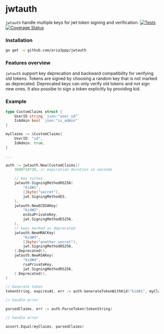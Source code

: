 # jwtauth
`jwtauth` handle multiple keys for jwt token signing and verification.
[![Tests](https://github.com/aria3ppp/jwtauth/actions/workflows/tests.yml/badge.svg)](https://github.com/aria3ppp/jwtauth/actions/workflows/tests.yml)
[![Coverage Status](https://coveralls.io/repos/github/aria3ppp/jwtauth/badge.svg?branch=master)](https://coveralls.io/github/aria3ppp/jwtauth?branch=master)

### Installation
```bash
go get -u github.com/aria3ppp/jwtauth
```

### Features overview
`jwtauth` support key deprecation and backward compatibility for verifying old tokens.
Tokens are signed by choosing a random key that is not marked as deprecated.
Deprecated keys can only verify old tokens and not sign new ones.
It also possibe to sign a token explicitly by providing kid.

### Example
```go
type CustomClaims struct {
    UserID string `json:"user_id"`
    IsAdmin bool `json:"is_admin"`
}

myClaims := &CustomClaims{
    UserID: "id",
    IdAdmin: true,
}

...

auth := jwtauth.New[CustomClaims](
    3600*24*30, // expiration duration in seconds

    // key suites
    jwtauth.SigningMethodHS256(
        "kid#1",
        []byte("secret"),
        jwt.SigningMethodES,
    ),
    jwtauth.NewECDSAKey(
		"kid#2",
		ecdsaPrivateKey,
		jwt.SigningMethodES256,
	),
    // keys marked as deprecated
	jwtauth.NewHMACKey(
		"kid#3",
		[]byte("another_secret"),
		jwt.SigningMethodHS256,
	).Deprecated(),
	jwtauth.NewRSAKey(
		"kid#4",
		rsaPrivateKey,
		jwt.SigningMethodRS256,
	).Deprecated(),
)

// Generate token
tokenString, expiresAt, err := auth.GenerateTokenWithKid("kid#1", myClaims)

// handle error

parsedClaims, err := auth.ParseToken(tokenString)

// handle error

assert.Equal(myClaims, parsedClaims)
```